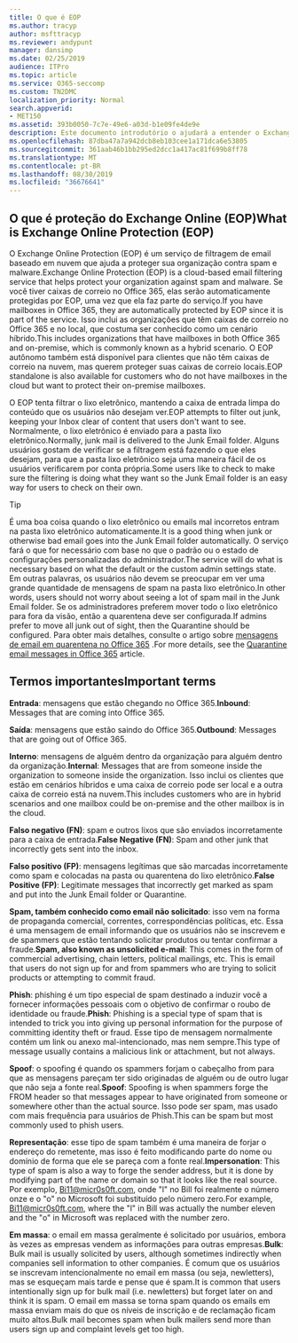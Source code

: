 ```yaml
---
title: O que é EOP
ms.author: tracyp
author: msfttracyp
ms.reviewer: andypunt
manager: dansimp
ms.date: 02/25/2019
audience: ITPro
ms.topic: article
ms.service: O365-seccomp
ms.custom: TN2DMC
localization_priority: Normal
search.appverid:
- MET150
ms.assetid: 393b0050-7c7e-49e6-a03d-b1e09fe4de9e
description: Este documento introdutório o ajudará a entender o Exchange Online Protection (EOP) e uma terminologia importante. Isso se aplica aos clientes do Office 365 que estão protegendo caixas de correio hospedadas em nuvem do Exchange Online e clientes autônomos do EOP que estão protegendo caixas de correio locais, como o Exchange Server 2016.
ms.openlocfilehash: 87dba47a7a942dcb8eb103cee1a171dca6e53805
ms.sourcegitcommit: 361aab46b1bb295ed2dcc1a417ac81f699b8ff78
ms.translationtype: MT
ms.contentlocale: pt-BR
ms.lasthandoff: 08/30/2019
ms.locfileid: "36676641"
---
```

## <a name="what-is-exchange-online-protection-eop"></a><span data-ttu-id="49429-104">O que é proteção do Exchange Online (EOP)</span><span class="sxs-lookup"><span data-stu-id="49429-104">What is Exchange Online Protection (EOP)</span></span>

<span data-ttu-id="49429-105">O Exchange Online Protection (EOP) é um serviço de filtragem de email baseado em nuvem que ajuda a proteger sua organização contra spam e malware.</span><span class="sxs-lookup"><span data-stu-id="49429-105">Exchange Online Protection (EOP) is a cloud-based email filtering service that helps protect your organization against spam and malware.</span></span> <span data-ttu-id="49429-106">Se você tiver caixas de correio no Office 365, elas serão automaticamente protegidas por EOP, uma vez que ela faz parte do serviço.</span><span class="sxs-lookup"><span data-stu-id="49429-106">If you have mailboxes in Office 365, they are automatically protected by EOP since it is part of the service.</span></span> <span data-ttu-id="49429-107">Isso inclui as organizações que têm caixas de correio no Office 365 e no local, que costuma ser conhecido como um cenário híbrido.</span><span class="sxs-lookup"><span data-stu-id="49429-107">This includes organizations that have mailboxes in both Office 365 and on-premise, which is commonly known as a hybrid scenario.</span></span> <span data-ttu-id="49429-108">O EOP autônomo também está disponível para clientes que não têm caixas de correio na nuvem, mas querem proteger suas caixas de correio locais.</span><span class="sxs-lookup"><span data-stu-id="49429-108">EOP standalone is also available for customers who do not have mailboxes in the cloud but want to protect their on-premise mailboxes.</span></span>

<span data-ttu-id="49429-109">O EOP tenta filtrar o lixo eletrônico, mantendo a caixa de entrada limpa do conteúdo que os usuários não desejam ver.</span><span class="sxs-lookup"><span data-stu-id="49429-109">EOP attempts to filter out junk, keeping your Inbox clear of content that users don't want to see.</span></span> <span data-ttu-id="49429-110">Normalmente, o lixo eletrônico é enviado para a pasta lixo eletrônico.</span><span class="sxs-lookup"><span data-stu-id="49429-110">Normally, junk mail is delivered to the Junk Email folder.</span></span> <span data-ttu-id="49429-111">Alguns usuários gostam de verificar se a filtragem está fazendo o que eles desejam, para que a pasta lixo eletrônico seja uma maneira fácil de os usuários verificarem por conta própria.</span><span class="sxs-lookup"><span data-stu-id="49429-111">Some users like to check to make sure the filtering is doing what they want so the Junk Email folder is an easy way for users to check on their own.</span></span>  

> [!TIP]
> <span data-ttu-id="49429-112">É uma boa coisa quando o lixo eletrônico ou emails mal incorretos entram na pasta lixo eletrônico automaticamente.</span><span class="sxs-lookup"><span data-stu-id="49429-112">It is a good thing when junk or otherwise bad email goes into the Junk Email folder automatically.</span></span> <span data-ttu-id="49429-113">O serviço fará o que for necessário com base no que o padrão ou o estado de configurações personalizadas do administrador.</span><span class="sxs-lookup"><span data-stu-id="49429-113">The service will do what is necessary based on what the default or the custom admin settings state.</span></span> <span data-ttu-id="49429-114">Em outras palavras, os usuários não devem se preocupar em ver uma grande quantidade de mensagens de spam na pasta lixo eletrônico.</span><span class="sxs-lookup"><span data-stu-id="49429-114">In other words, users should not worry about seeing a lot of spam mail in the Junk Email folder.</span></span> <span data-ttu-id="49429-115">Se os administradores preferem mover todo o lixo eletrônico para fora da visão, então a quarentena deve ser configurada.</span><span class="sxs-lookup"><span data-stu-id="49429-115">If admins prefer to move all junk out of sight, then the Quarantine should be configured.</span></span> <span data-ttu-id="49429-116">Para obter mais detalhes, consulte o artigo sobre [mensagens de email em quarentena no Office 365](../quarantine-email-messages.md) .</span><span class="sxs-lookup"><span data-stu-id="49429-116">For more details, see the [Quarantine email messages in Office 365](../quarantine-email-messages.md) article.</span></span>

## <a name="important-terms"></a><span data-ttu-id="49429-117">Termos importantes</span><span class="sxs-lookup"><span data-stu-id="49429-117">Important terms</span></span>

<span data-ttu-id="49429-118">**Entrada**: mensagens que estão chegando no Office 365.</span><span class="sxs-lookup"><span data-stu-id="49429-118">**Inbound**: Messages that are coming into Office 365.</span></span>

<span data-ttu-id="49429-119">**Saída**: mensagens que estão saindo do Office 365.</span><span class="sxs-lookup"><span data-stu-id="49429-119">**Outbound**: Messages that are going out of Office 365.</span></span>

<span data-ttu-id="49429-120">**Interno**: mensagens de alguém dentro da organização para alguém dentro da organização.</span><span class="sxs-lookup"><span data-stu-id="49429-120">**Internal**: Messages that are from someone inside the organization to someone inside the organization.</span></span> <span data-ttu-id="49429-121">Isso inclui os clientes que estão em cenários híbridos e uma caixa de correio pode ser local e a outra caixa de correio está na nuvem.</span><span class="sxs-lookup"><span data-stu-id="49429-121">This includes customers who are in hybrid scenarios and one mailbox could be on-premise and the other mailbox is in the cloud.</span></span>

<span data-ttu-id="49429-122">**Falso negativo (FN)**: spam e outros lixos que são enviados incorretamente para a caixa de entrada.</span><span class="sxs-lookup"><span data-stu-id="49429-122">**False Negative (FN)**: Spam and other junk that incorrectly gets sent into the inbox.</span></span>

<span data-ttu-id="49429-123">**Falso positivo (FP)**: mensagens legítimas que são marcadas incorretamente como spam e colocadas na pasta ou quarentena do lixo eletrônico.</span><span class="sxs-lookup"><span data-stu-id="49429-123">**False Positive (FP)**: Legitimate messages that incorrectly get marked as spam and put into the Junk Email folder or Quarantine.</span></span>

<span data-ttu-id="49429-124">**Spam, também conhecido como email não solicitado**: isso vem na forma de propaganda comercial, correntes, correspondências políticas, etc. Essa é uma mensagem de email informando que os usuários não se inscrevem e de spammers que estão tentando solicitar produtos ou tentar confirmar a fraude.</span><span class="sxs-lookup"><span data-stu-id="49429-124">**Spam, also known as unsolicited e-mail**: This comes in the form of commercial advertising, chain letters, political mailings, etc. This is email that users do not sign up for and from spammers who are trying to solicit products or attempting to commit fraud.</span></span>

<span data-ttu-id="49429-125">**Phish**: phishing é um tipo especial de spam destinado a induzir você a fornecer informações pessoais com o objetivo de confirmar o roubo de identidade ou fraude.</span><span class="sxs-lookup"><span data-stu-id="49429-125">**Phish**: Phishing is a special type of spam that is intended to trick you into giving up personal information for the purpose of committing identity theft or fraud.</span></span> <span data-ttu-id="49429-126">Esse tipo de mensagem normalmente contém um link ou anexo mal-intencionado, mas nem sempre.</span><span class="sxs-lookup"><span data-stu-id="49429-126">This type of message usually contains a malicious link or attachment, but not always.</span></span>

<span data-ttu-id="49429-127">**Spoof**: o spoofing é quando os spammers forjam o cabeçalho from para que as mensagens pareçam ter sido originadas de alguém ou de outro lugar que não seja a fonte real.</span><span class="sxs-lookup"><span data-stu-id="49429-127">**Spoof**: Spoofing is when spammers forge the FROM header so that messages appear to have originated from someone or somewhere other than the actual source.</span></span> <span data-ttu-id="49429-128">Isso pode ser spam, mas usado com mais frequência para usuários de Phish.</span><span class="sxs-lookup"><span data-stu-id="49429-128">This can be spam but most commonly used to phish users.</span></span>

<span data-ttu-id="49429-129">**Representação**: esse tipo de spam também é uma maneira de forjar o endereço do remetente, mas isso é feito modificando parte do nome ou domínio de forma que ele se pareça com a fonte real.</span><span class="sxs-lookup"><span data-stu-id="49429-129">**Impersonation**: This type of spam is also a way to forge the sender address, but it is done by modifying part of the name or domain so that it looks like the real source.</span></span> <span data-ttu-id="49429-130">Por exemplo, Bi11@micr0s0ft.com, onde "l" no Bill foi realmente o número onze e o "o" no Microsoft foi substituído pelo número zero.</span><span class="sxs-lookup"><span data-stu-id="49429-130">For example, Bi11@micr0s0ft.com, where the "l" in Bill was actually the number eleven and the "o" in Microsoft was replaced with the number zero.</span></span>

<span data-ttu-id="49429-131">**Em massa**: o email em massa geralmente é solicitado por usuários, embora às vezes as empresas vendem as informações para outras empresas.</span><span class="sxs-lookup"><span data-stu-id="49429-131">**Bulk**: Bulk mail is usually solicited by users, although sometimes indirectly when companies sell information to other companies.</span></span> <span data-ttu-id="49429-132">É comum que os usuários se inscrevam intencionalmente no email em massa (ou seja, newletters), mas se esqueçam mais tarde e pense que é spam.</span><span class="sxs-lookup"><span data-stu-id="49429-132">It is common that users intentionally sign up for bulk mail (i.e. newletters) but forget later on and think it is spam.</span></span> <span data-ttu-id="49429-133">O email em massa se torna spam quando os emails em massa enviam mais do que os níveis de inscrição e de reclamação ficam muito altos.</span><span class="sxs-lookup"><span data-stu-id="49429-133">Bulk mail becomes spam when bulk mailers send more than users sign up and complaint levels get too high.</span></span>
